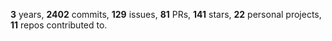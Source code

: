 **3** years, **2402** commits, **129** issues, **81** PRs, **141** stars, **22** personal projects, **11** repos contributed to.
